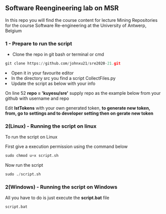 ## Software Reengineering lab on MSR
In this repo you will find the course content for lecture Mining Repositories for the course Software Re-engineering at the University of Antwerp, Belgium

### 1 - Prepare to run the script 

<ul>
    <li>Clone the repo in git bash or terminal or cmd</li>
</ul>

```python
git clone https://github.com/johnxu21/sre2020-21.git
```
<li>Open it in your favourite editor</li>

<li>In the directory src you find a script CollectFiles.py </li>
<li>Update the script as below with your info </li>

On line 52 **repo = 'kuyesu/sre'** supply repo as the example below from your github with username and repo

Edit **lstTokens** with your own generated token, __to generate new token, from, go to **settings** and to **developer setting** then on **gerate new token**__ 

### 2(Linux) - Running the script on linux

To run the script on Linux

First give a execution permission using the command below

```python
sudo chmod u+x script.sh
```
Now run the script

```python
sudo ./script.sh
```
### 2(Windows) - Running the script on Windows

All you have to do is just execute the **script.bat** file

```python
script.bat
```